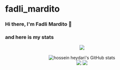 # fadli_mardito


### Hi there, I'm Fadli Mardito 👋

### and here is my stats
<p align="center"><img src="https://www.codewars.com/users/DITOO91/badges/large"/><br /><br />
  <img src="https://github-readme-stats.vercel.app/api?username=DITOO91&show_icons=true&include_all_commits=true&theme=monokai" alt="hossein heydari's GitHub stats" /><br />
  <img src="https://github-readme-streak-stats.herokuapp.com/?user=DITOO91&theme=monokai"/>
  <img src="https://github-readme-stats.vercel.app/api/top-langs/?username=DITOO91&layout=compact&theme=monokai&langs_count=12"/><br />
</p>

<!--
**SatriaAPN/SatriaAPN** is a ✨ _special_ ✨ repository because its `README.md` (this file) appears on your GitHub profile.

Here are some ideas to get you started:

- 🔭 I’m currently working on ...
- 🌱 I’m currently learning ...
- 👯 I’m looking to collaborate on ...
- 🤔 I’m looking for help with ...
- 💬 Ask me about ...
- 📫 How to reach me: ...
- 😄 Pronouns: ...
- ⚡ Fun fact: ...
-->

